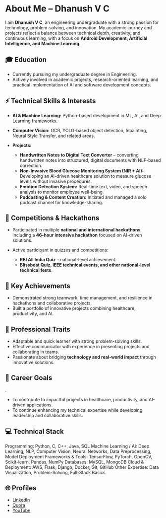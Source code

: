 # About Me – Dhanush V C

I am **Dhanush V C**, an engineering undergraduate with a strong passion for technology, problem-solving, and innovation. My academic journey and projects reflect a balance between technical depth, creativity, and continuous learning, with a focus on **Android Development, Artificial Intelligence, and Machine Learning**.

## 🎓 Education

* Currently pursuing my undergraduate degree in Engineering.
* Actively involved in academic projects, research-oriented learning, and practical implementation of AI and software development concepts.

## ⚡ Technical Skills & Interests

* **AI & Machine Learning:** Python-based development in ML, AI, and Deep Learning frameworks.
* **Computer Vision:** OCR, YOLO-based object detection, Inpainting, Neural Style Transfer, and related areas.
* **Projects:**

  * **Handwritten Notes to Digital Text Converter** – converting handwritten notes into structured, digital documents with NLP-based correction.
  * **Non-Invasive Blood Glucose Monitoring System (NIR + AI):** Developing an AI-driven healthcare solution to measure glucose levels without invasive procedures.
  * **Emotion Detection System:** Real-time text, video, and speech analysis to monitor employee well-being.
  * **Podcasting & Content Creation:** Initiated and managed a solo podcast channel for knowledge-sharing.

## 🚀 Competitions & Hackathons

* Participated in multiple **national and international hackathons**, including a **46-hour intensive hackathon** focused on AI-driven solutions.
* Active participant in quizzes and competitions:

  * **RBI All India Quiz** – national-level achievement.
  * **Blissbeat Quiz, IEEE technical events, and other national-level technical fests**.

## 🏅 Key Achievements
* Demonstrated strong teamwork, time management, and resilience in hackathons and collaborative projects.
* Built a portfolio of innovative projects combining healthcare, productivity, and AI.

## 🌱 Professional Traits

* Adaptable and quick learner with strong problem-solving skills.
* Effective communicator with experience in presenting projects and collaborating in teams.
* Passionate about bridging **technology and real-world impact** through innovative solutions.

## 🔮 Career Goals
.
* To contribute to impactful projects in healthcare, productivity, and AI-driven applications.
* To continue enhancing my technical expertise while developing leadership and collaborative skills.

## 💻 Technical Stack

Programming: Python, C, C++, Java, SQL
Machine Learning / AI: Deep Learning, NLP, Computer Vision, Neural Networks, Data Preprocessing, Model Deployment
Frameworks & Tools: TensorFlow, PyTorch, OpenCV, Scikit-learn, Pandas, NumPy
Databases: MySQL, MongoDB
Cloud & Deployment: AWS, Flask, Django, Docker, Git, GitHub
Other Expertise: Data Visualization, Problem-Solving, Full-Stack Basics

## 🌐 Profiles

* [LinkedIn](https://linkedin.com/in/DhanushVC)
* [Quora](https://quora.com/profile/Vc-Dhanush)
* [YouTube](https://youtube.com/@DhanushVC)


